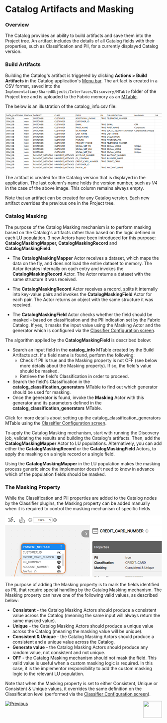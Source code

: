 <web>

# Catalog Artifacts and Masking

### Overview

The Catalog provides an ability to build artifacts and save them into the Project tree. An artifact includes the details of all Catalog fields with their properties, such as Classification and PII, for a currently displayed Catalog version. 

### Build Artifacts

Building the Catalog's artifact is triggered by clicking **Actions > Build Artifacts** in the Catalog application's [Menu bar](05_catalog_app.md#menu-bar). The artifact is created in a CSV format, saved into the ```Implementation/SharedObjects/Interfaces/Discovery/MTable``` folder of the Project tree and is uploaded to the Fabric memory as an [MTable](/articles/09_translations/06_mtables_overview.md).

The below is an illustration of the catalog_info.csv file:

<img src="images/catalog_info_mtable.png" style="zoom:75%;" />

The artifact is created for the Catalog version that is displayed in the application. The last column's name holds the version number, such as *V4* in the case of the above image. This column remains always empty.

Note that an artifact can be created for any Catalog version. Each new artifact overrides the previous one in the Project tree.

### Catalog Masking

The purpose of the Catalog Masking mechanism is to perform masking based on the Catalog's artifacts rather than based on the logic defined in each LU population. 3 new Actors have been introduced for this purpose: **CatalogMaskingMapper, CatalogMaskingRecord** and **CatalogMaskingField**.

* The **CatalogMaskingMapper** Actor receives a dataset, which maps the data on the fly, and does not load the entire dataset to memory. The Actor iterates internally on each entry and invokes the **CatalogMaskingRecord** Actor. The Actor returns a dataset with the same structure it was received.

* The **CatalogMaskingRecord** Actor receives a record, splits it internally into key-value pairs and invokes the **CatalogMaskingField** Actor for each pair. The Actor returns an object with the same structure it was received.

* The **CatalogMaskingField** Actor checks whether the field should be masked – based on classification and the PII indication set by the Fabric Catalog. If yes, it masks the input value using the Masking Actor and the generator which is configured via the [Classifier Configuration screen](05_catalog_app.md#classifier-configuration). 

The algorithm applied by the **CatalogMaskingField** is described below:

* Search an input field in the **catalog_info** MTable created by the Build Artifacts act. If a field name is found, perform the following:
  * Check if PII is true and the Masking property is not OFF (see below more details about the Masking property). If so, the field's value should be masked. 
  * Retrieve the field's Classification in order to proceed.
* Search the field's Classification in the **catalog_classification_generators** MTable to find out which generator should be used for masking.
* Once the generator is found, invoke the **Masking** Actor with this generator and its parameters defined in the **catalog_classification_generators** MTable.

Click for more details about setting up the catalog_classification_generators MTable using the [Classifier Configuration screen](05_catalog_app.md#classifier-configuration).

To apply the Catalog Masking mechanism, start with running the Discovery job, validating the results and building the Catalog's artifacts. Then, add the **CatalogMaskingMapper** Actor to LU populations. Alternatively, you can add either the **CatalogMaskingRecord** or the **CatalogMaskingField** Actors, to apply the masking on a single record or a single field. 

Using the **CatalogMaskingMapper** in the LU population makes the masking process generic since the implementor doesn't need to know in advance which of the population fields should be masked. 

### The Masking Property

While the Classification and PII properties are added to the Catalog nodes by the Classifier plugins, the Masking property can be added manually when it is required to control the masking mechanism of specific fields. 

<img src="images/masking_prop.png" style="zoom:80%;" />

The purpose of adding the Masking property is to mark the fields identified as PII, that require special handling by the Catalog Masking mechanism. The Masking property can have one of the following valid values, as described below: 

* **Consistent** - the Catalog Masking Actors should produce a consistent value across the Catalog (meaning the same input will always return the same masked value).
* **Unique** - the Catalog Masking Actors should produce a unique value across the Catalog (meaning the masking value will be unique).
* **Consistent & Unique** - the Catalog Masking Actors should produce a consistent and a unique value across the Catalog.
* **Generate value** - the Catalog Masking Actors should produce any random value, not consistent and not unique. 
* **OFF** - the Catalog Masking mechanism should not mask the field. This valid value is useful when a custom masking logic is required. In this case, it is the implementor responsibility to add the custom masking logic to the relevant LU population.

Note that when the Masking property is set to either Consistent, Unique or Consistent & Unique values, it overrides the same definition on the Classification level (performed via the [Classifier Configuration screen](05_catalog_app.md#classifier-configuration)).



[![Previous](/articles/images/Previous.png)](08_search_catalog.md)[<img align="right" width="60" height="54" src="/articles/images/Next.png">](10_catalog_APIs.md) 

</web>





